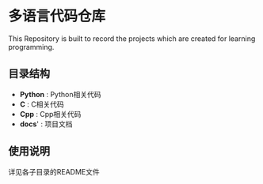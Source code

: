 # 多语言代码仓库
This Repository is built to record the projects which are created for learning programming.

## 目录结构 
- __Python__ : Python相关代码
- __C__ : C相关代码
- __Cpp__ : Cpp相关代码
- __docs__' : 项目文档

## 使用说明
详见各子目录的README文件
